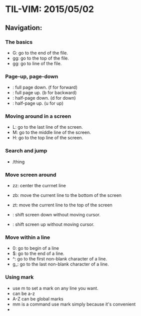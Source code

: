 # TIL-VIM: 2015/05/02

## Navigation:

### The basics
- G:  go to the end of the file.
- gg: go to the top of the file.
- <n>gg: go to <n> line of the file.

### Page-up, page-down
- <c-f>: full page down.	(f for forward)
- <c-b>: full page up.		(b for backward)
- <c-d>: half-page down.	(d for down)
- <c-u>: half-page up.		(u for up)

### Moving around in a screen
- L: go to the last line of the screen.
- M: go to the middle line of the screen.
- H: go to the top line of the screen.

### Search and jump 
- /thing


### Move screen around
- zz: center the currnet line
- zb: move the current line to the bottom of the screen
- zt: move the current line to the top of the screen 

- <c-e>: shift screen down without moving cursor.
- <c-y>: shift screen up without moving cursor. 

### Move within a line
- 0: go to begin of a line
- $: go to the end of a line.
- ^: go to the first non-blank character of a line.
- g_: go to the last non-blank character of a line.


### Using mark
- use m<a> to set a mark on any line you want.
- <a> can be a-z
- A-Z can be global marks
- mm is a command use mark simply because it's convenient
-  
